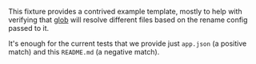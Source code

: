 This fixture provides a contrived example template, mostly to help with verifying that [glob](https://github.com/isaacs/node-glob) will resolve different files based on the rename config passed to it.

It's enough for the current tests that we provide just `app.json` (a positive match) and this `README.md` (a negative match).
